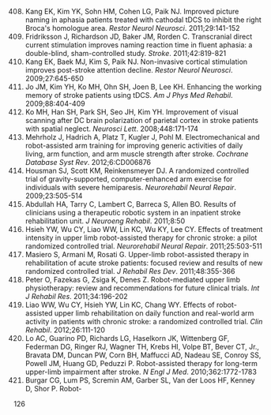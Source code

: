 408) Kang EK, Kim YK, Sohn HM, Cohen LG, Paik NJ. Improved picture naming in aphasia patients treated with cathodal tDCS to inhibit the right Broca's homologue area. *Restor Neurol Neurosci*. 2011;29:141-152
409) Fridriksson J, Richardson JD, Baker JM, Rorden C. Transcranial direct current stimulation improves naming reaction time in fluent aphasia: a double-blind, sham-controlled study. *Stroke*. 2011;42:819-821
410) Kang EK, Baek MJ, Kim S, Paik NJ. Non-invasive cortical stimulation improves post-stroke attention decline. *Restor Neurol Neurosci*. 2009;27:645-650
411) Jo JM, Kim YH, Ko MH, Ohn SH, Joen B, Lee KH. Enhancing the working memory of stroke patients using tDCS. *Am J Phys Med Rehabil*. 2009;88:404-409
412) Ko MH, Han SH, Park SH, Seo JH, Kim YH. Improvement of visual scanning after DC brain polarization of parietal cortex in stroke patients with spatial neglect. *Neurosci Lett*. 2008;448:171-174
413) Mehrholz J, Hadrich A, Platz T, Kugler J, Pohl M. Electromechanical and robot-assisted arm training for improving generic activities of daily living, arm function, and arm muscle strength after stroke. *Cochrane Database Syst Rev*. 2012;6:CD006876
414) Housman SJ, Scott KM, Reinkensmeyer DJ. A randomized controlled trial of gravity-supported, computer-enhanced arm exercise for individuals with severe hemiparesis. *Neurorehabil Neural Repair*. 2009;23:505-514
415) Abdullah HA, Tarry C, Lambert C, Barreca S, Allen BO. Results of clinicians using a therapeutic robotic system in an inpatient stroke rehabilitation unit. *J Neuroeng Rehabil*. 2011;8:50
416) Hsieh YW, Wu CY, Liao WW, Lin KC, Wu KY, Lee CY. Effects of treatment intensity in upper limb robot-assisted therapy for chronic stroke: a pilot randomized controlled trial. *Neurorehabil Neural Repair*. 2011;25:503-511
417) Masiero S, Armani M, Rosati G. Upper-limb robot-assisted therapy in rehabilitation of acute stroke patients: focused review and results of new randomized controlled trial. *J Rehabil Res Dev*. 2011;48:355-366
418) Peter O, Fazekas G, Zsiga K, Denes Z. Robot-mediated upper limb physiotherapy: review and recommendations for future clinical trials. *Int J Rehabil Res*. 2011;34:196-202
419) Liao WW, Wu CY, Hsieh YW, Lin KC, Chang WY. Effects of robot-assisted upper limb rehabilitation on daily function and real-world arm activity in patients with chronic stroke: a randomized controlled trial. *Clin Rehabil*. 2012;26:111-120
420) Lo AC, Guarino PD, Richards LG, Haselkorn JK, Wittenberg GF, Federman DG, Ringer RJ, Wagner TH, Krebs HI, Volpe BT, Bever CT, Jr., Bravata DM, Duncan PW, Corn BH, Maffucci AD, Nadeau SE, Conroy SS, Powell JM, Huang GD, Peduzzi P. Robot-assisted therapy for long-term upper-limb impairment after stroke. *N Engl J Med*. 2010;362:1772-1783
421) Burgar CG, Lum PS, Scremin AM, Garber SL, Van der Loos HF, Kenney D, Shor P. Robot-

<PAGE>126